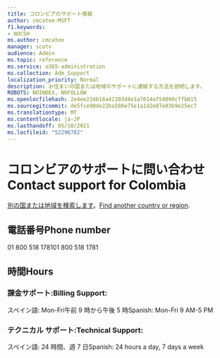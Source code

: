 ```yaml
---
title: コロンビアのサポート情報
author: cmcatee-MSFT
f1.keywords:
- NOCSH
ms.author: cmcatee
manager: scotv
audience: Admin
ms.topic: reference
ms.service: o365-administration
ms.collection: Adm_Support
localization_priority: Normal
description: お住まいの国または地域のサポートに連絡する方法を説明します。
ROBOTS: NOINDEX, NOFOLLOW
ms.openlocfilehash: 2e4ee234b18a42103d4e1a7014af54090cffb015
ms.sourcegitcommit: de5fce90de22ba588e75e1a1d2e87e03b9e25ec7
ms.translationtype: MT
ms.contentlocale: ja-JP
ms.lasthandoff: 05/10/2021
ms.locfileid: "52296782"
---
```

# <a name="contact-support-for-colombia"></a><span data-ttu-id="14aa5-103">コロンビアのサポートに問い合わせ</span><span class="sxs-lookup"><span data-stu-id="14aa5-103">Contact support for Colombia</span></span>

<span data-ttu-id="14aa5-104">[別の国または地域を検索します](../../business-video/get-help-support.md)。</span><span class="sxs-lookup"><span data-stu-id="14aa5-104">[Find another country or region](../../business-video/get-help-support.md).</span></span>

## <a name="phone-number"></a><span data-ttu-id="14aa5-105">電話番号</span><span class="sxs-lookup"><span data-stu-id="14aa5-105">Phone number</span></span>
<span data-ttu-id="14aa5-106">01 800 518 1781</span><span class="sxs-lookup"><span data-stu-id="14aa5-106">01 800 518 1781</span></span>

## <a name="hours"></a><span data-ttu-id="14aa5-107">時間</span><span class="sxs-lookup"><span data-stu-id="14aa5-107">Hours</span></span>
### <a name="billing-support"></a><span data-ttu-id="14aa5-108">課金サポート:</span><span class="sxs-lookup"><span data-stu-id="14aa5-108">Billing Support:</span></span>

<span data-ttu-id="14aa5-109">スペイン語: Mon-Fri午前 9 時から午後 5 時</span><span class="sxs-lookup"><span data-stu-id="14aa5-109">Spanish: Mon-Fri 9 AM-5 PM</span></span>

### <a name="technical-support"></a><span data-ttu-id="14aa5-110">テクニカル サポート:</span><span class="sxs-lookup"><span data-stu-id="14aa5-110">Technical Support:</span></span>

<span data-ttu-id="14aa5-111">スペイン語: 24 時間、週 7 日</span><span class="sxs-lookup"><span data-stu-id="14aa5-111">Spanish: 24 hours a day, 7 days a week</span></span>
